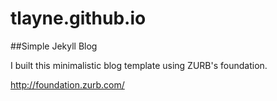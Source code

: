 tlayne.github.io
=================

##Simple Jekyll Blog

I built this minimalistic blog template using ZURB's foundation.

http://foundation.zurb.com/
